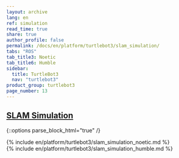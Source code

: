 ```yaml
---
layout: archive
lang: en
ref: simulation
read_time: true
share: true
author_profile: false
permalink: /docs/en/platform/turtlebot3/slam_simulation/
tabs: "ROS"
tab_title3: Noetic
tab_title6: Humble
sidebar:
  title: TurtleBot3
  nav: "turtlebot3"
product_group: turtlebot3
page_number: 13
---
```


<style>body {counter-reset: h1 6 !important;}</style>
<div style="counter-reset: h2 1"></div>

<!--[dummy Header 1]>
  <h1 id="dummy">Simulation</h1>
  <h2 id="dummy">SLAM Simulation</h2>
  <p class="dummy_content">TurtleBot3 SLAM Package</p>
<![end dummy Header 1]-->

## [SLAM Simulation](#slam-simulation)

{::options parse_block_html="true" /}

<!-- <section data-id="{{ page.tab_title1 }}" class="tab_contents">
{% include en/platform/turtlebot3/slam_simulation_kinetic.md %}
</section> -->

<!-- <section data-id="{{ page.tab_title2 }}" class="tab_contents">
{% include en/platform/turtlebot3/slam_simulation_melodic.md %}
</section> -->

<section data-id="{{ page.tab_title3 }}" class="tab_contents">
{% include en/platform/turtlebot3/slam_simulation_noetic.md %}
</section>

<!-- <section data-id="{{ page.tab_title4 }}" class="tab_contents">
{% include en/platform/turtlebot3/slam_simulation_dashing.md %}
</section> -->

<!-- <section data-id="{{ page.tab_title5 }}" class="tab_contents">
{% include en/platform/turtlebot3/slam_simulation_foxy.md %}
</section> -->

<section data-id="{{ page.tab_title6 }}" class="tab_contents">
{% include en/platform/turtlebot3/slam_simulation_humble.md %}
</section>

<!-- <section data-id="{{ page.tab_title7 }}" class="tab_contents">
{% include en/platform/turtlebot3/slam_simulation_windows.md %}
</section> -->
